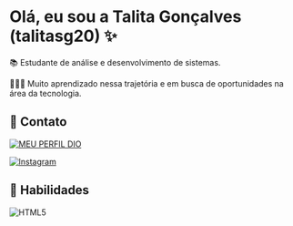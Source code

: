 
# Olá, eu sou a Talita Gonçalves (talitasg20) ✨


📚 Estudante de análise e desenvolvimento de sistemas.

👩🏽‍💻 Muito aprendizado nessa trajetória e em busca de oportunidades na área da tecnologia. 



## 🔗 Contato

[![MEU PERFIL DIO](https://img.shields.io/badge/-PERFIL_DIO-%23E4405F?style=for-the-badge&logo=DIO&logoColor=white)](https://www.dio.me/users/talita_sg)

[![Instagram](https://img.shields.io/badge/-Instagram-%23E4405F?style=for-the-badge&logo=instagram&logoColor=white)](https://www.instagram.com/talita.sgoncalves/)

## 🎯 Habilidades

![HTML5](https://img.shields.io/badge/HTML5-E34F26?style=for-the-badge&logo=html5&logoColor=white)
